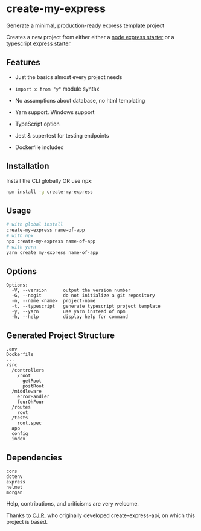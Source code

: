 # create-my-express

Generate a minimal, production-ready express template project

Creates a new project from either either a [node express starter](https://github.com/redcartel/node-express-starter-2022) or a [typescript express starter](https://github.com/redcartel/node-express-typescript-starter-2022)

## Features
* Just the basics almost every project needs

* `import x from "y"` module syntax

* No assumptions about database, no html templating

* Yarn support. Windows support

* TypeScript option

* Jest & supertest for testing endpoints

* Dockerfile included

## Installation

Install the CLI globally OR use npx:

```sh
npm install -g create-my-express
```

## Usage

```sh
# with global install
create-my-express name-of-app
# with npx
npx create-my-express name-of-app
# with yarn
yarn create my-express name-of-app
```

## Options

```
Options:
  -V, --version      output the version number
  -G, --nogit        do not initialize a git repository
  -n, --name <name>  project-name
  -t, --typescript   generate typescript project template
  -y, --yarn         use yarn instead of npm
  -h, --help         display help for command
```

## Generated Project Structure

```
.env
Dockerfile
...
/src
  /controllers
    /root
      getRoot
      postRoot
  /middleware
    errorHandler
    fourOhFour
  /routes
    root
  /tests
    root.spec
  app
  config
  index
```

## Dependencies

```
cors
dotenv
express
helmet
morgan
```

Help, contributions, and criticisms are very welcome.

Thanks to [CJ R.](https://github.com/w3cj) who originally developed create-express-api, on which this project is based.
